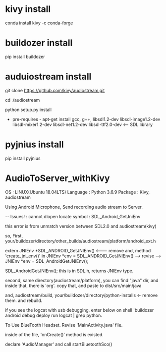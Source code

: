 # kivy install
conda install kivy -c conda-forge

# buildozer install
pip install buildozer

# auduiostream install
git clone https://github.com/kivy/audiostream.git

cd ./audiostream

python setup.py install

- pre-requires -
apt-get install gcc, g++, libsdl1.2-dev libsdl-image1.2-dev libsdl-mixer1.2-dev libsdl-net1.2-dev libsdl-ttf2.0-dev <-- SDL library

# pyjnius install
pip install pyjnius



# AudioToServer_withKivy

OS : LINUX(Ubuntu 18.04LTS)
Language : Python 3.6.9
Package : Kivy, audiostream


Using Android Microphone, Send recording audio stream to Server.


-- Issues!
: cannot dlopen locate symbol : SDL_Android_GetJniEnv

this error is from unmatch version between SDL2.0 and audiostream(kivy)

so, First, your/buildozer/directory/other_builds/audiostream/platform/android_ext.h

extern JNIEnv *SDL_ANDROID_GetJNIEnv() <--- remove
and, method 'create_jni_env()' in JNIEnv *env = SDL_ANDROID_GetJNIEnv() --> revise --> JNIEnv *env = SDL_AndroidGetJNIEnv();

SDL_AndroidGetJNIEnv(); this is in SDL.h, returns JNIEnv type.


second, same directory(audiostream/platform), you can find "java" dir, and inside that, there is 'org'.
copy that, and paste to dist/src/main/java

and, audiostream/build, your/buildozer/directory/python-installs <- remove them.
and rebuild.

if you see the logcat with usb debugging, enter below on shell
'buildozer android debug deploy run logcat | grep python.



To Use BlueTooth Headset.
Revise 'MainActivity.java' file.

inside of the file, 'onCreate()' method is existed.

declare 'AudioManager' and call startBluetoothSco()





